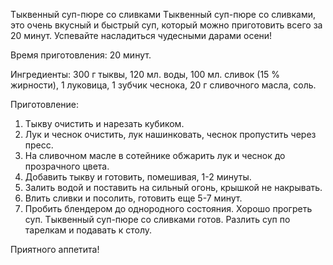 Тыквенный суп-пюре со сливками
Тыквенный суп-пюре со сливками, это очень вкусный и быстрый суп, который можно приготовить всего за 20 минут. Успевайте насладиться чудесными дарами осени!

Время приготовления: 20 минут.

Ингредиенты:
300 г тыквы,
120 мл. воды,
100 мл. сливок (15 % жирности),
1 луковица,
1 зубчик чеснока,
20 г сливочного масла,
соль.

Приготовление:
1. Тыкву очистить и нарезать кубиком.
2. Лук и чеснок очистить,  лук нашинковать, чеснок пропустить через пресс.
3. На сливочном масле в сотейнике обжарить лук и чеснок до прозрачного цвета.
4. Добавить тыкву и готовить, помешивая, 1-2 минуты.
5. Залить водой и поставить на сильный огонь, крышкой не накрывать.
6. Влить сливки и посолить, готовить еще 5-7 минут.
7. Пробить блендером до однородного состояния. Хорошо прогреть суп.
Тыквенный суп-пюре со сливками готов. Разлить суп по тарелкам и подавать к столу.

Приятного аппетита!
